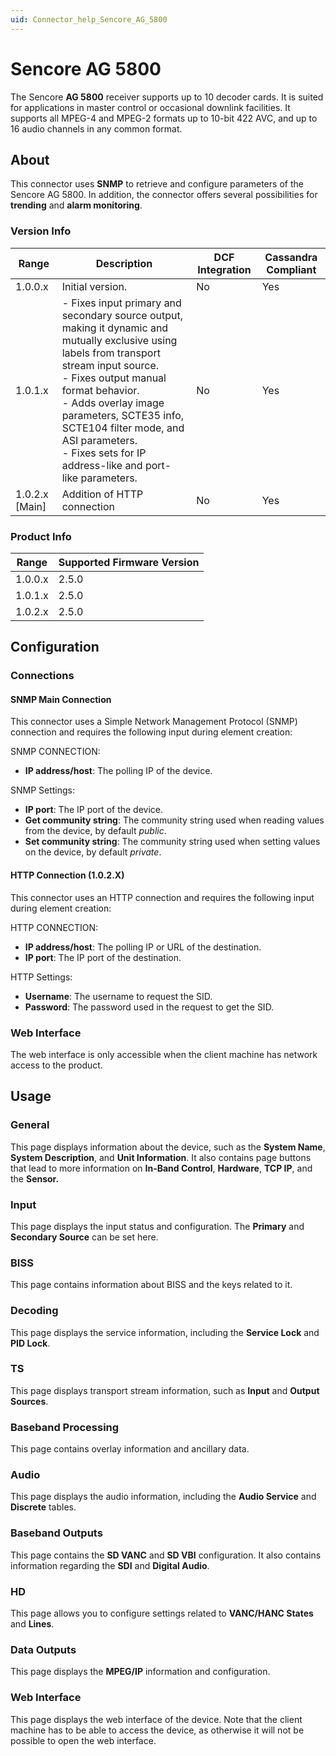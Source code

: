 ```yaml
---
uid: Connector_help_Sencore_AG_5800
---
```


# Sencore AG 5800

The Sencore **AG 5800** receiver supports up to 10 decoder cards. It is suited for applications in master control or occasional downlink facilities. It supports all MPEG-4 and MPEG-2 formats up to 10-bit 422 AVC, and up to 16 audio channels in any common format.

## About

This connector uses **SNMP** to retrieve and configure parameters of the Sencore AG 5800. In addition, the connector offers several possibilities for **trending** and **alarm monitoring**.

### Version Info

| Range | Description | DCF Integration | Cassandra Compliant |
|--|--|--|--|
| 1.0.0.x | Initial version. | No | Yes |
| 1.0.1.x | - Fixes input primary and secondary source output, making it dynamic and mutually exclusive using labels from transport stream input source. <br>- Fixes output manual format behavior. <br>- Adds overlay image parameters, SCTE35 info, SCTE104 filter mode, and ASI parameters. <br>- Fixes sets for IP address-like and port-like parameters. | No | Yes |
| 1.0.2.x [Main] | Addition of HTTP connection | No | Yes |

### Product Info

| Range | Supported Firmware Version |
|------------------|-----------------------------|
| 1.0.0.x          | 2.5.0                       |
| 1.0.1.x          | 2.5.0                       |
| 1.0.2.x          | 2.5.0                       |

## Configuration

### Connections

#### SNMP Main Connection

This connector uses a Simple Network Management Protocol (SNMP) connection and requires the following input during element creation:

SNMP CONNECTION:

- **IP address/host**: The polling IP of the device.

SNMP Settings:

- **IP port**: The IP port of the device.
- **Get community string**: The community string used when reading values from the device, by default *public*.
- **Set community string**: The community string used when setting values on the device, by default *private*.

#### HTTP Connection (1.0.2.X)

This connector uses an HTTP connection and requires the following input during element creation:

HTTP CONNECTION:

- **IP address/host**: The polling IP or URL of the destination.
- **IP port**: The IP port of the destination.

HTTP Settings:

- **Username**: The username to request the SID.
- **Password**: The password used in the request to get the SID.

### Web Interface

The web interface is only accessible when the client machine has network access to the product.

## Usage

### General

This page displays information about the device, such as the **System Name**, **System Description**, and **Unit Information**. It also contains page buttons that lead to more information on **In-Band Control**, **Hardware**, **TCP IP**, and the **Sensor.**

### Input

This page displays the input status and configuration. The **Primary** and **Secondary Source** can be set here.

### BISS

This page contains information about BISS and the keys related to it.

### Decoding

This page displays the service information, including the **Service Lock** and **PID Lock**.

### TS

This page displays transport stream information, such as **Input** and **Output Sources**.

### Baseband Processing

This page contains overlay information and ancillary data.

### Audio

This page displays the audio information, including the **Audio Service** and **Discrete** tables.

### Baseband Outputs

This page contains the **SD VANC** and **SD VBI** configuration. It also contains information regarding the **SDI** and **Digital Audio**.

### HD

This page allows you to configure settings related to **VANC/HANC States** and **Lines**.

### Data Outputs

This page displays the **MPEG/IP** information and configuration.

### Web Interface

This page displays the web interface of the device. Note that the client machine has to be able to access the device, as otherwise it will not be possible to open the web interface.

